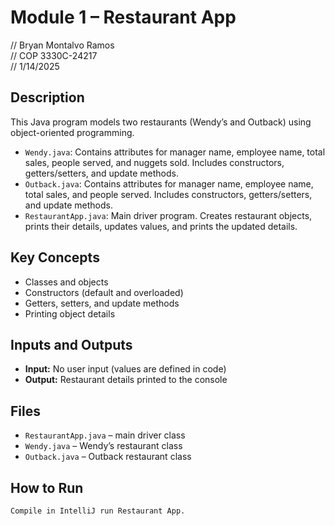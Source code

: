 # Module 1 – Restaurant App

// Bryan Montalvo Ramos  
// COP 3330C-24217  
// 1/14/2025  

## Description
This Java program models two restaurants (Wendy’s and Outback) using object-oriented programming.  

- `Wendy.java`: Contains attributes for manager name, employee name, total sales, people served, and nuggets sold. Includes constructors, getters/setters, and update methods.  
- `Outback.java`: Contains attributes for manager name, employee name, total sales, and people served. Includes constructors, getters/setters, and update methods.  
- `RestaurantApp.java`: Main driver program. Creates restaurant objects, prints their details, updates values, and prints the updated details.  
## Key Concepts
- Classes and objects  
- Constructors (default and overloaded)  
- Getters, setters, and update methods  
- Printing object details  
## Inputs and Outputs
- **Input:** No user input (values are defined in code)  
- **Output:** Restaurant details printed to the console  
## Files
- `RestaurantApp.java` – main driver class  
- `Wendy.java` – Wendy’s restaurant class  
- `Outback.java` – Outback restaurant class  
## How to Run
```bash
Compile in IntelliJ run Restaurant App.
